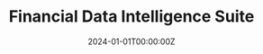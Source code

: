 ---
title: Financial Data Intelligence Suite
summary: In this project, I employed data engineering techniques and financial quantitative methods. The central focus involves automating the retrieval of financial data through APIs, with daily updates scheduled via crontab on a local machine. The gathered data is transferred to Azure Data Storage in its raw format. Activating Azure Data Factory triggers script execution in Databricks, emphasizing data cleaning and transformation to produce meaningful datasets. The refined data is then utilized for [visualization](https://public.tableau.com/app/profile/mustapha.bouhsen/viz/Stockprice_17081222957660/Dashboard1) and predicting stock prices, establishing a comprehensive pipeline for effective financial data analysis and informed decision-making.

tags:
  - Data Engineering
date: '2024-01-01T00:00:00Z'

# Optional external URL for project (replaces project detail page).
external_link: https://mus514.github.io/ML_Pipeline_Hub/

image:
  focal_point: Smart
---